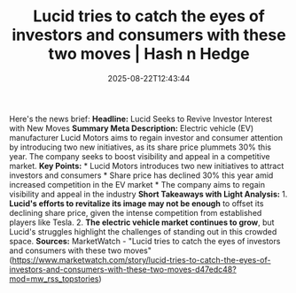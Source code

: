 ﻿---
title: "Lucid tries to catch the eyes of investors and consumers with these two moves | Hash n Hedge"
date: "2025-08-22T12:43:44"
category: "Markets"
summary: ""
slug: "lucid-tries-to-catch-the-eyes-of-investors-and-consumers-wit"
source_urls:
  - ""
seo:
  title: "Lucid tries to catch the eyes of investors and consumers with these two moves | Hash n Hedge | Hash n Hedge"
  description: ""
  keywords: ["news", "markets", "brief"]
---
Here's the news brief:  **Headline:** Lucid Seeks to Revive Investor Interest with New Moves  **Summary Meta Description:** Electric vehicle (EV) manufacturer Lucid Motors aims to regain investor and consumer attention by introducing two new initiatives, as its share price plummets 30% this year. The company seeks to boost visibility and appeal in a competitive market.  **Key Points:**  * Lucid Motors introduces two new initiatives to attract investors and consumers * Share price has declined 30% this year amid increased competition in the EV market * The company aims to regain visibility and appeal in the industry  **Short Takeaways with Light Analysis:**  1. **Lucid's efforts to revitalize its image may not be enough** to offset its declining share price, given the intense competition from established players like Tesla. 2. **The electric vehicle market continues to grow**, but Lucid's struggles highlight the challenges of standing out in this crowded space.  **Sources:** MarketWatch - "Lucid tries to catch the eyes of investors and consumers with these two moves" (https://www.marketwatch.com/story/lucid-tries-to-catch-the-eyes-of-investors-and-consumers-with-these-two-moves-d47edc48?mod=mw_rss_topstories)
